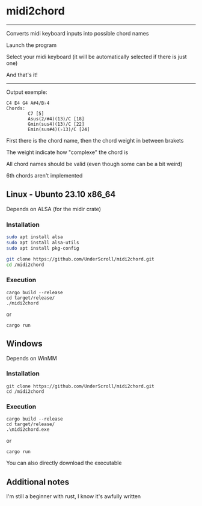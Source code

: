 # midi2chord

---

Converts midi keyboard inputs into possible chord names

Launch the program

Select your midi keyboard (it will be automatically selected if there is just one)

And that's it!

---

Output exemple:
```
C4 E4 G4 A#4/B♭4 
Chords:
        C7 [5]
        Asus(2/#4)(13)/C [18]
        Gmin(sus4)(13)/C [22]
        Emin(sus#4)(♭13)/C [24]
```
First there is the chord name, then the chord weight in between brakets

The weight indicate how "complexe" the chord is

All chord names should be valid (even though some can be a bit weird)

6th chords aren't implemented

## Linux - Ubunto 23.10 x86_64
Depends on ALSA (for the midir crate)
### Installation
```bash
sudo apt install alsa
sudo apt install alsa-utils
sudo apt install pkg-config

git clone https://github.com/UnderScroll/midi2chord.git
cd /midi2chord
```
### Execution
```
cargo build --release
cd target/release/
./midi2chord
```
or
```
cargo run
```
## Windows
Depends on WinMM
### Installation
```batch
git clone https://github.com/UnderScroll/midi2chord.git
cd /midi2chord
```
### Execution
```batch
cargo build --release
cd target/release/
.\midi2chord.exe
```
or
```
cargo run
```

You can also directly download the executable

## Additional notes
I'm still a beginner with rust, I know it's awfully written

